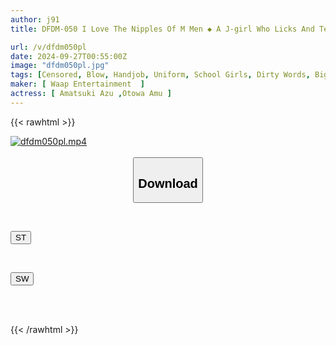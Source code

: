 ```yaml
---
author: j91
title: DFDM-050 I Love The Nipples Of M Men ◆ A J-girl Who Licks And Teases The Nipples (DFDM-050)

url: /v/dfdm050pl
date: 2024-09-27T00:55:00Z
image: "dfdm050pl.jpg"
tags: [Censored, Blow, Handjob, Uniform, School Girls, Dirty Words, Big Tits, Titty Fuck, Beautiful Girl, Slut, Breasts, Footjob, Multiple Story, Submissive Men	]
maker: [ Waap Entertainment  ]
actress: [ Amatsuki Azu ,Otowa Amu ]
---
```



{{< rawhtml >}}

<div class="video" data-videoid="XJJ9ALZ02LcDMvQ">
    <a href="javascript:;">
        <img src="/v/dfdm050pl/dfdm050pl.jpg" width="WIDTH" height="HEIGHT" alt="dfdm050pl.mp4" loading="lazy">
    </a>
</div>

<script type="text/javascript" src="https://j91.asia/asset/on-demand-st.js"></script>

<br>
  <link rel="stylesheet" href="https://j91.asia/asset/bs5.css">
  
  <center>
  <button class="btn btn-primary" type="button" data-bs-toggle="collapse" data-bs-target=".multi-collapse" aria-expanded="false" aria-controls="multiCollapseExample1 multiCollapseExample2"><h2>Download</h2></button></center>
</p>
<div class="row">
  <div class="col">
    <div class="collapse multi-collapse" id="multiCollapseExample1">
      <div class="card card-body">
	      	      <br>
<div class="buttons">  
<p><a href="/v/dfdm050pl/st.html" target="_blank"><button class="btn-hover color-3"><i class="fa fa-download"></i> ST</button></a></p></div>
    </div>
  </div>
</div>
  <div class="col">
    <div class="collapse multi-collapse" id="multiCollapseExample2">
      <div class="card card-body">
	      <br>
<div class="buttons">
<p><a href="/v/dfdm050pl/sw.html" target="_blank"><button class="btn-hover color-2"><i class="fa fa-download"></i> SW</button></a></p></div>
<br><br>
      </div>
    </div>
  </div>
</div>

{{< /rawhtml >}}